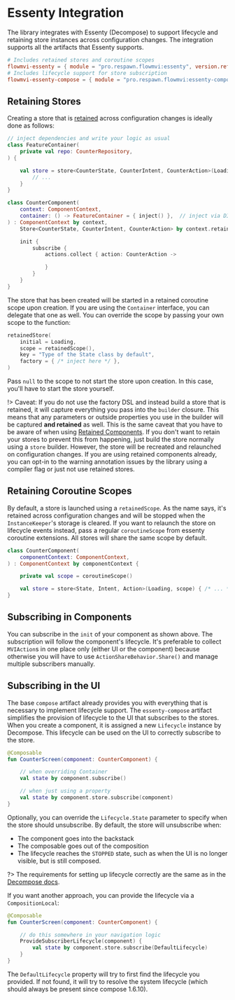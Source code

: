 # Essenty Integration

The library integrates with Essenty (Decompose) to support lifecycle and retaining store instances across configuration
changes. The integration supports all the artifacts that Essenty supports.

```toml
# Includes retained stores and coroutine scopes
flowmvi-essenty = { module = "pro.respawn.flowmvi:essenty", version.ref = "flowmvi" }
# Includes lifecycle support for store subscription
flowmvi-essenty-compose = { module = "pro.respawn.flowmvi:essenty-compose", version.ref = "flowmvi" } 
```

## Retaining Stores

Creating a store that
is [retained](https://arkivanov.github.io/Decompose/component/instance-retaining/#instance-retaining) across
configuration changes is ideally done as follows:

```kotlin
// inject dependencies and write your logic as usual
class FeatureContainer(
    private val repo: CounterRepository,
) {

    val store = store<CounterState, CounterIntent, CounterAction>(Loading) {
        // ...
    }
}

class CounterComponent(
    context: ComponentContext,
    container: () -> FeatureContainer = { inject() },  // inject via DI as a factory or provide manually
) : ComponentContext by context,
    Store<CounterState, CounterIntent, CounterAction> by context.retainedStore(factory = container) {

    init {
        subscribe {
            actions.collect { action: CounterAction ->

            }
        }
    }
}
```

The store that has been created will be started in a retained coroutine scope upon creation.
If you are using the `Container` interface, you can delegate that one as well.
You can override the scope by passing your own scope to the function:

```kotlin
retainedStore(
    initial = Loading,
    scope = retainedScope(),
    key = "Type of the State class by default",
    factory = { /* inject here */ },
)
```

Pass `null` to the scope to not start the store upon creation. In this case, you'll have to start the store yourself.

!> Caveat: If you do not use the factory DSL and instead build a store that is retained, it will capture everything you
pass into the `builder` closure. This means that any parameters or outside properties you use in the builder will be
captured **and retained** as well. This is the same caveat that you have to be aware of when
using [Retained Components](https://arkivanov.github.io/Decompose/component/instance-retaining/#retained-components-since-v210-alpha-03).
If you don't want to retain your stores to prevent this from happening, just build the store
normally using a `store` builder. However, the store will be recreated and relaunched on configuration changes.
If you are using retained components already, you can opt-in to the warning annotation issues by the library using a
compiler flag or just not use retained stores.

## Retaining Coroutine Scopes

By default, a store is launched using a `retainedScope`. As the name says, it's retained across configuration changes
and will be stopped when the `InstanceKeeper`'s storage is cleared. If you want to relaunch the store on lifecycle
events instead, pass a regular `coroutineScope` from essenty coroutine extensions. All stores will share the same scope
by default.

```kotlin
class CounterComponent(
    componentContext: ComponentContext,
) : ComponentContext by componentContext {

    private val scope = coroutineScope()

    val store = store<State, Intent, Action>(Loading, scope) { /* ... */ }
}
```

## Subscribing in Components

You can subscribe in the `init` of your component as shown above. The subscription will follow the component's
lifecycle. It's preferable to collect `MVIAction`s in one place only (either UI or the component) because otherwise you
will have to use `ActionShareBehavior.Share()` and manage multiple subscribers manually.

## Subscribing in the UI

The base `compose` artifact already provides you with everything that is necessary to implement lifecycle support.
The `essenty-compose` artifact simplifies the provision of lifecycle to the UI that subscribes to the stores.
When you create a component, it is assigned a new `Lifecycle` instance by Decompose.
This lifecycle can be used on the UI to correctly subscribe to the store.

```kotlin
@Composable
fun CounterScreen(component: CounterComponent) {

    // when overriding Container
    val state by component.subscribe()

    // when just using a property
    val state by component.store.subscribe(component)
}
```

Optionally, you can override the `Lifecycle.State` parameter to specify when the store should unsubscribe.
By default, the store will unsubscribe when:

* The component goes into the backstack
* The composable goes out of the composition
* The lifecycle reaches the `STOPPED` state, such as when the UI is no longer visible, but is still composed.

?> The requirements for setting up lifecycle correctly are the same as in
the [Decompose docs](https://arkivanov.github.io/Decompose/component/lifecycle/).

If you want another approach, you can provide the lifecycle via a `CompositionLocal`:

```kotlin
@Composable
fun CounterScreen(component: CounterComponent) {

    // do this somewhere in your navigation logic
    ProvideSubscriberLifecycle(component) {
        val state by component.store.subscribe(DefaultLifecycle)
    }
}
```

The `DefaultLifecycle` property will try to first find the lifecycle you provided. If not found, it will try to
resolve the system lifecycle (which should always be present since compose 1.6.10).
